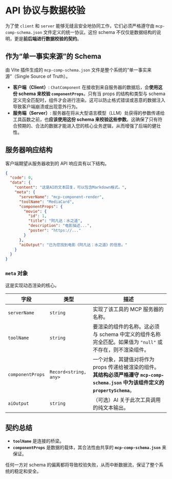 # API 协议与数据校验

为了使 `client` 和 `server` 能够无缝且安全地协同工作，它们必须严格遵守由 `mcp-comp-schema.json` 文件定义的统一协议。这份 schema 不仅仅是数据结构的说明，更是**前后端进行数据校验的契约**。

## 作为“单一事实来源”的 Schema

由 Vite 插件生成的 `mcp-comp-schema.json` 文件是整个系统的“单一事实来源”（Single Source of Truth）。

-   **客户端（Client）**: `ChatComponent` 在接收到来自服务器的数据后，会**使用这份 schema 来校验 `componentProps`**。只有当 props 的结构和类型与 schema 定义完全匹配时，组件才会进行渲染。这可以防止格式错误或恶意的数据注入导致客户端崩溃或出现意外行为。
-   **服务端（Server）**: 服务器在将从大型语言模型（LLM）处获得的参数传递给工具函数之前，也**应该使用这份 schema 来校验这些参数**。这确保了只有符合预期的、合法的数据才能进入您的核心业务逻辑，从而增强了后端的健壮性。

## 服务器响应结构

客户端期望从服务器收到的 API 响应具有以下结构。

```json
{
  "code": 0,
  "data": {
    "content": "这是AI的文本回复，可以包含Markdown格式。",
    "meta": {
      "serverName": "mcp-component-render",
      "toolName": "MediaCard",
      "componentProps": {
        "movie": {
          "id": 1,
          "title": "阿凡达：水之道",
          "description": "电影描述...",
          "poster": "https://..."
        }
      },
      "aiOutput": "已为您找到电影《阿凡达：水之道》的信息。"
    }
  }
}
```

### `meta` 对象

这是实现动态渲染的核心。

| 字段             | 类型                  | 描述                                                                                                                                                           |
| ---------------- | --------------------- | -------------------------------------------------------------------------------------------------------------------------------------------------------------- |
| `serverName`     | `string`              | 实现了该工具的 MCP 服务器的名称。                                                                                                                              |
| `toolName`       | `string`              | 要渲染的组件的名称。这必须与 schema 中定义的组件名称完全匹配。如果值为 `"null"` 或不存在，则不渲染组件。                                                         |
| `componentProps` | `Record<string, any>` | 一个对象，其键值对将作为 props 传递给被渲染的组件。**其结构必须严格遵守 `mcp-comp-schema.json` 中为该组件定义的 `propertySchema`**。 |
| `aiOutput`       | `string`              | （可选）AI 关于此次工具调用的纯文本输出。                                                                                                                        |

## 契约总结

-   **`toolName`** 是连接的桥梁。
-   **`componentProps`** 是数据的载体，其合法性由共享的 **`mcp-comp-schema.json`** 来保证。

任何一方对 schema 的偏离都将导致校验失败，从而中断数据流，保证了整个系统的稳定和安全。